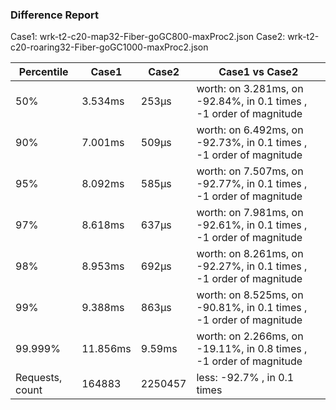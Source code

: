 ### Difference Report
Case1: wrk-t2-c20-map32-Fiber-goGC800-maxProc2.json
Case2: wrk-t2-c20-roaring32-Fiber-goGC1000-maxProc2.json

|Percentile|Case1|Case2|Case1 vs Case2|
|---|---|---|---|
|50%|3.534ms|253µs|worth: on 3.281ms, on -92.84%, in 0.1 times , -1 order of magnitude|
|90%|7.001ms|509µs|worth: on 6.492ms, on -92.73%, in 0.1 times , -1 order of magnitude|
|95%|8.092ms|585µs|worth: on 7.507ms, on -92.77%, in 0.1 times , -1 order of magnitude|
|97%|8.618ms|637µs|worth: on 7.981ms, on -92.61%, in 0.1 times , -1 order of magnitude|
|98%|8.953ms|692µs|worth: on 8.261ms, on -92.27%, in 0.1 times , -1 order of magnitude|
|99%|9.388ms|863µs|worth: on 8.525ms, on -90.81%, in 0.1 times , -1 order of magnitude|
|99.999%|11.856ms|9.59ms|worth: on 2.266ms, on -19.11%, in 0.8 times , -1 order of magnitude|
|Requests, count|164883|2250457|less: -92.7% , in 0.1 times |
